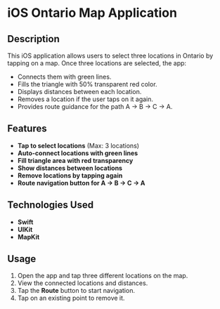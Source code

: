 # iOS Ontario Map Application

## Description
This iOS application allows users to select three locations in Ontario by tapping on a map. Once three locations are selected, the app:
- Connects them with green lines.
- Fills the triangle with 50% transparent red color.
- Displays distances between each location.
- Removes a location if the user taps on it again.
- Provides route guidance for the path A → B → C → A.

## Features
- **Tap to select locations** (Max: 3 locations)
- **Auto-connect locations with green lines**
- **Fill triangle area with red transparency**
- **Show distances between locations**
- **Remove locations by tapping again**
- **Route navigation button for A → B → C → A**

## Technologies Used
- **Swift**
- **UIKit**
- **MapKit**

## Usage
1. Open the app and tap three different locations on the map.
2. View the connected locations and distances.
3. Tap the **Route** button to start navigation.
4. Tap on an existing point to remove it.
